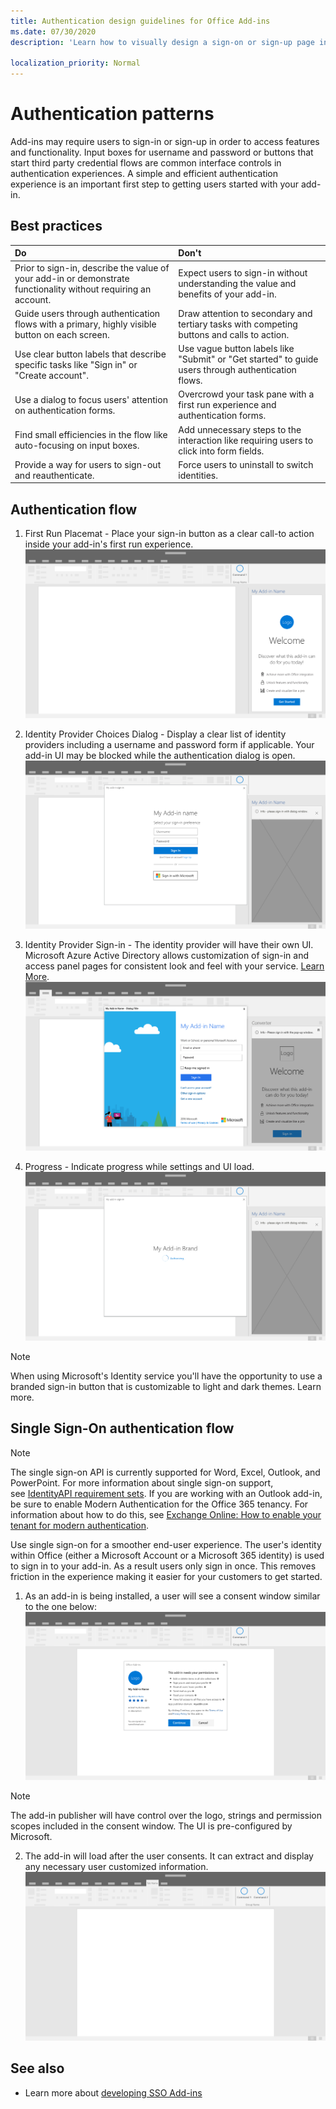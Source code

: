 ```yaml
---
title: Authentication design guidelines for Office Add-ins
ms.date: 07/30/2020
description: 'Learn how to visually design a sign-on or sign-up page in an Office Add-in.'

localization_priority: Normal
---
```


# Authentication patterns

Add-ins may require users to sign-in or sign-up in order to access features and functionality. Input boxes for username and password or buttons that start third party credential flows are common interface controls in authentication experiences. A simple and efficient authentication experience is an important first step to getting users started with your add-in.

## Best practices

|Do|Don't|
|:----|:----|
|Prior to sign-in, describe the value of your add-in or demonstrate functionality without requiring an account.	|Expect users to sign-in without understanding the value and benefits of your add-in.|
|Guide users through authentication flows with a primary, highly visible button on each screen.	|Draw attention to secondary and tertiary tasks with competing buttons and calls to action.|
|Use clear button labels that describe specific tasks like "Sign in" or "Create account".	|Use vague button labels like "Submit" or "Get started" to guide users through authentication flows.|
|Use a dialog to focus users' attention on authentication forms.	|Overcrowd your task pane with a first run experience and authentication forms.|
|Find small efficiencies in the flow like auto-focusing on input boxes.	|Add unnecessary steps to the interaction like requiring users to click into form fields.|
|Provide a way for users to sign-out and reauthenticate.	|Force users to uninstall to switch identities.|

## Authentication flow

1. First Run Placemat - Place your sign-in button as a clear call-to action inside your add-in's first run experience.
![A screenshot of an add-in task pane in an Office application](../images/add-in-fre-value-placemat.png)

2. Identity Provider Choices Dialog - Display a clear list of identity providers including a username and password form if applicable. Your add-in UI may be blocked while the authentication dialog is open.
![A screenshot of the Identity Provider Choices dialog in an Office application](../images/add-in-auth-choices-dialog.png)



3. Identity Provider Sign-in - The identity provider will have their own UI. Microsoft Azure Active Directory allows customization of sign-in and access panel pages for consistent look and feel with your service. [Learn More](/azure/active-directory/fundamentals/customize-branding).
![A screenshot of the Identity Provider Sign-in dialog in an Office application](../images/add-in-auth-identity-sign-in.png)

4. Progress - Indicate progress while settings and UI load.
![A screenshot of a dialog that shows a progress indicator in an Office application](../images/add-in-auth-modal-interstitial.png)

> [!NOTE] 
> When using Microsoft's Identity service you'll have the opportunity to use a branded sign-in button that is customizable to light and dark themes. Learn more.

## Single Sign-On authentication flow

> [!NOTE]
> The single sign-on API is currently supported for Word, Excel, Outlook, and PowerPoint. For more information about single sign-on support, see [IdentityAPI requirement sets](../reference/requirement-sets/identity-api-requirement-sets.md). If you are working with an Outlook add-in, be sure to enable Modern Authentication for the Office 365 tenancy. For information about how to do this, see [Exchange Online: How to enable your tenant for modern authentication](https://social.technet.microsoft.com/wiki/contents/articles/32711.exchange-online-how-to-enable-your-tenant-for-modern-authentication.aspx).

Use single sign-on for a smoother end-user experience. The user's identity within Office (either a Microsoft Account or a Microsoft 365 identity) is used to sign in to your add-in. As a result users only sign in once. This removes friction in the experience making it easier for your customers to get started.


1. As an add-in is being installed, a user will see a consent window similar to the one below:
![A screenshot of the consent window in an Office application when an add-in is being installed](../images/add-in-auth-SSO-consent-dialog.png)
> [!NOTE]
> The add-in publisher will have control over the logo, strings and permission scopes included in the consent window. The UI is pre-configured by Microsoft.

2. The add-in will load after the user consents. It can extract and display any necessary user customized information.
![A screenshot of an Office application with add-in buttons displayed in the ribbon](../images/add-in-ribbon.png)

## See also

- Learn more about [developing SSO Add-ins](../develop/sso-in-office-add-ins.md)

